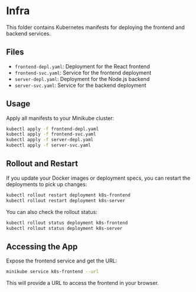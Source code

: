 # Infra

This folder contains Kubernetes manifests for deploying the frontend and backend services.

## Files
- `frontend-depl.yaml`: Deployment for the React frontend
- `frontend-svc.yaml`: Service for the frontend deployment
- `server-depl.yaml`: Deployment for the Node.js backend
- `server-svc.yaml`: Service for the backend deployment

## Usage

Apply all manifests to your Minikube cluster:

```bash
kubectl apply -f frontend-depl.yaml
kubectl apply -f frontend-svc.yaml
kubectl apply -f server-depl.yaml
kubectl apply -f server-svc.yaml
```

## Rollout and Restart

If you update your Docker images or deployment specs, you can restart the deployments to pick up changes:

```bash
kubectl rollout restart deployment k8s-frontend
kubectl rollout restart deployment k8s-server
```

You can also check the rollout status:

```bash
kubectl rollout status deployment k8s-frontend
kubectl rollout status deployment k8s-server
```

## Accessing the App

Expose the frontend service and get the URL:

```bash
minikube service k8s-frontend --url
```

This will provide a URL to access the frontend in your browser.